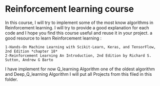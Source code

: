 # Reinforcement learning course

In this course, I will try to implement some of the most know algorithms in Reinforcement learning.
I will try to provide a good explanation for each code and I hope you find this course useful and reuse it in your project.
a good resource to learn Reinforcement learning :

    1-Hands-On Machine Learning with Scikit-Learn, Keras, and TensorFlow, 2nd Edition *chapter 18*
    2-Reinforcement Learning An Introduction, 2nd Edition by Richard S. Sutton, Andrew G Barto

I have implement for now Q_learning Algorithm one of the oldest algorithm and Deep_Q_learning Algorithm 
I will put all Projects from this filed in this folder.

